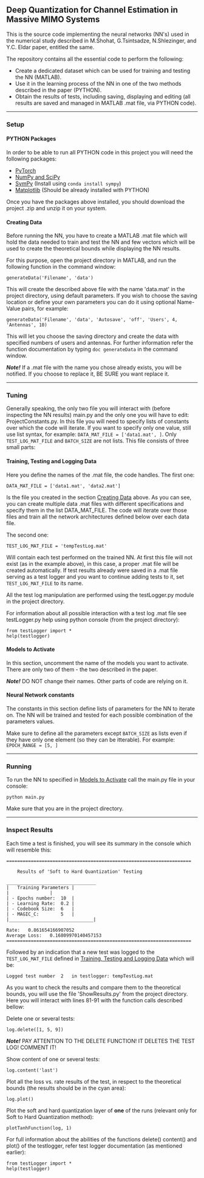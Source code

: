 ## Deep Quantization for Channel Estimation in Massive MIMO Systems

This is the source code implementing the neural networks (NN's) used in the numerical study described in M.Shohat, G.Tsintsadze, N.Shlezinger, and Y.C. Eldar paper, entitled the same.

The repository contains all the essential code to perform the following:
- Create a dedicated dataset which can be used for training and testing the NN (MATLAB).
- Use it in the learning process of the NN in one of the two methods described in the paper (PYTHON).
- Obtain the results of tests, including saving, displaying and editing (all results are saved and managed in MATLAB .mat file, via PYTHON code).


------

### Setup



#### PYTHON Packages

In order to be able to run all PYTHON code in this project you will need the following packages:

- [PyTorch](https://pytorch.org/get-started/locally/)
- [NumPy and SciPy](https://scipy.org/install.html)
- [SymPy](https://docs.sympy.org/latest/install.html) (Install using `conda install sympy`)
- [Matplotlib](https://matplotlib.org) (Should be already installed with PYTHON)

Once you have the packages above installed, you should download the project .zip and unzip it on your system.




#### Creating Data

Before running the NN, you have to create a MATLAB .mat file which will hold the data needed to train and test the NN and few vectors which will be used to create the theoretical bounds while displaying the NN results.


For this purpose, open the project directory in MATLAB, and run the following function in the command window:
```
generateData('Filename', 'data')
```
This will create the described above file with the name 'data.mat' in the project directory, using default parameters. If you wish to choose the saving location or define your own parameters you can do it using optional Name-Value pairs, for example:
```
generateData('Filename', 'data', 'Autosave', 'off', 'Users', 4, 'Antennas', 10)
```
This will let you choose the saving directory and create the data with specified numbers of users and antennas.
For further information refer the function documentation by typing `doc generateData` in the command window.

_**Note!**_
  If a .mat file with the name you chose already exists, you will be notified.
  If you choose to replace it, BE SURE you want replace it.


------

### Tuning



Generally speaking, the only two file you will interact with (before inspecting the NN results) main.py and the only one you will have to edit: ProjectConstants.py. In this file you will need to specify lists of constants over which the code will iterate. If you want to specify only one value, still use list syntax, for example: `DATA_MAT_FILE = ['data1.mat', ]`. Only `TEST_LOG_MAT_FILE` and `BATCH_SIZE` are not lists. This file consists of three small parts:

#### Training, Testing and Logging Data

Here you define the names of the .mat file, the code handles. The first one:
```
DATA_MAT_FILE = ['data1.mat', 'data2.mat']
```
Is the file you created in the section [Creating Data](#creating-data) above. As you can see, you can create multiple data .mat files with different specifications and specify them in the list DATA_MAT_FILE. The code will iterate over those files and train all the network architectures defined below over each data file.

The second one:
```
TEST_LOG_MAT_FILE = 'tempTestLog.mat'
```
Will contain each test performed on the trained NN. At first this file will not exist (as in the example above), in this case, a proper .mat file will be created automatically. If test results already were saved in a .mat file serving as a test logger and you want to continue adding tests to it, set `TEST_LOG_MAT_FILE` to its name.

All the test log manipulation are performed using the testLogger.py module in the project directory.

For information about all possible interaction with a test log .mat file see testLogger.py help using python console (from the project directory):
```
from testLogger import *
help(testlogger)
```

#### Models to Activate
In this section, uncomment the name of the models you want to activate. There are only two of them - the two described in the paper.

_**Note!**_
  DO NOT change their names. Other parts of code are relying on it.
  
  
#### Neural Network constants
The constants in this section define lists of parameters for the NN to iterate on. The NN will be trained and tested for each possible combination of the parameters values.

Make sure to define all the parameters except `BATCH_SIZE` as lists even if they have only one element (so they can be itterable). For example: `EPOCH_RANGE = [5, ]`


------

### Running


To run the NN to specified in [Models to Activate](#models-to-activate) call the main.py file in your console:
```
python main.py
```
Make sure that you are in the project directory.


------

### Inspect Results


Each time a test is finished, you will see its summary in the console which will resemble this:

```
====================================================================

	Results of 'Soft to Hard Quantization' Testing

_________________________________
|	Training Parameters	|
|				|
| - Epochs number:	10	|
| - Learning Rate:	0.2	|
| - Codebook Size:	6	|
| - MAGIC_C:		5	|
|_______________________________|

Rate:	0.861654166907052
Average Loss:	0.16809970140457153
====================================================================
```

Followed by an indication that a new test was logged to the `TEST_LOG_MAT_FILE` defined in [Training, Testing and Logging Data](#training-testing-and-logging-data) which will be:

```
Logged test number  2 	in testlogger: tempTestLog.mat
```

As you want to check the results and compare them to the theoretical bounds, you will use the file 'ShowResults.py' from the project directory. Here you will interact with lines 81-91 with the function calls described bellow:


Delete one or several tests:

```
log.delete([1, 5, 9])
```

_**Note!**_
  PAY ATTENTION TO THE DELETE FUNCTION! IT DELETES THE TEST LOG! COMMENT IT!
  
Show content of one or several tests:

```
log.content('last')
```

Plot all the loss vs. rate results of the test, in respect to the theoretical bounds (the results should be in the cyan area):

```
log.plot()
```

Plot the soft and hard quantization layer of **one** of the runs (relevant only for Soft to Hard Quantization method):

```
plotTanhFunction(log, 1)
```


For full information about the abilities of the functions delete() content() and plot() of the testlogger, refer test logger documentation (as mentioned earlier):
```
from testLogger import *
help(testlogger)
```

